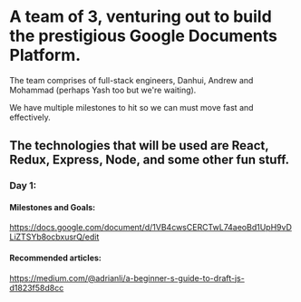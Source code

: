 # A team of 3, venturing out to build the prestigious Google Documents Platform. 
The team comprises of full-stack engineers, Danhui, Andrew and Mohammad (perhaps Yash too but we're waiting).

We have multiple milestones to hit so we can must move fast and effectively.
## The technologies that will be used are React, Redux, Express, Node, and some other fun stuff.


### Day 1: 

#### Milestones and Goals: 
https://docs.google.com/document/d/1VB4cwsCERCTwL74aeoBd1UpH9vDLiZTSYb8ocbxusrQ/edit

#### Recommended articles:
https://medium.com/@adrianli/a-beginner-s-guide-to-draft-js-d1823f58d8cc
